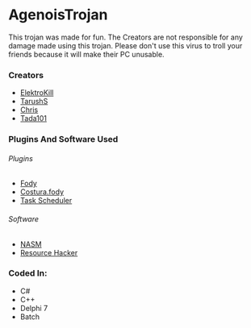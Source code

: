 # AgenoisTrojan
This trojan was made for fun.
The Creators are not responsible for any damage made using this trojan.
Please don't use this virus to troll your friends because it will make their PC unusable.
### Creators
* [ElektroKill](https://github.com/ElektroKill)
* [TarushS](https://github.com/TarushS)
* [Chris](https://github.com/Chrxis)
* [Tada101](https://github.com/Tada101)
### Plugins And Software Used
###### Plugins
* [Fody](https://github.com/Fody/Fody)
* [Costura.fody](https://github.com/Fody/Costura)
* [Task Scheduler](https://github.com/dahall/TaskScheduler)
###### Software
* [NASM](http://nasm.us)
* [Resource Hacker](http://www.angusj.com/resourcehacker/)
### Coded In:
* C#
* C++
* Delphi 7
* Batch
